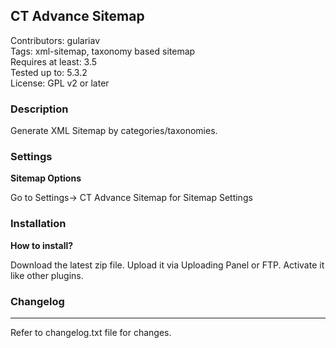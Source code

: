 ## CT Advance Sitemap

Contributors: gulariav <br/>
Tags: xml-sitemap, taxonomy based sitemap<br/>
Requires at least: 3.5<br/>
Tested up to: 5.3.2<br/>
License: GPL v2 or later<br/>


### Description
Generate XML Sitemap by categories/taxonomies.  



### Settings 

**Sitemap Options** 

Go to Settings-> CT Advance Sitemap for Sitemap Settings 


### Installation  

**How to install?** 

Download the latest zip file. Upload it via Uploading Panel or FTP. Activate it like other plugins.  


### Changelog
--------
Refer to changelog.txt file for changes.

